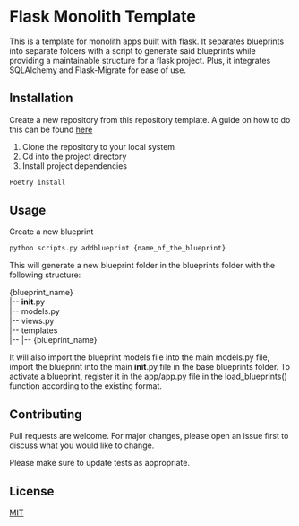 # Flask Monolith Template

This is a template for monolith apps built with flask. It separates blueprints into separate folders with a script to generate said blueprints while providing a maintainable structure for a 
flask project. Plus, it integrates SQLAlchemy and Flask-Migrate for ease of use.

## Installation

Create a new repository from this repository template. A guide on how to do this can be found [here](https://docs.github.com/en/repositories/creating-and-managing-repositories/creating-a-repository-from-a-template)

1. Clone the repository  to your local system
2. Cd into the project directory
3. Install project dependencies
```bash
Poetry install
```

## Usage
Create a new blueprint
```bash
python scripts.py addblueprint {name_of_the_blueprint}
```
This will generate a new blueprint folder in the blueprints folder with the following structure: 
 
{blueprint_name}  
|-- __init__.py  
|-- models.py  
|-- views.py  
|-- templates  
|-- |-- {blueprint_name} 
 
It will also import the blueprint models file into the main models.py file, import the blueprint into the main __init__.py file in the base blueprints folder.
To activate a blueprint, register it in the app/app.py file in the load_blueprints() function according to the existing format.

## Contributing
Pull requests are welcome. For major changes, please open an issue first to discuss what you would like to change.

Please make sure to update tests as appropriate.

## License
[MIT](https://choosealicense.com/licenses/mit/)
